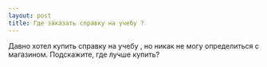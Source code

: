 ```yaml
---
layout: post 
title: Где заказать справку на учебу ? 
--- 
```

Давно хотел купить справку на учебу , но никак не могу определиться с магазином. Подскажите, где лучше купить?